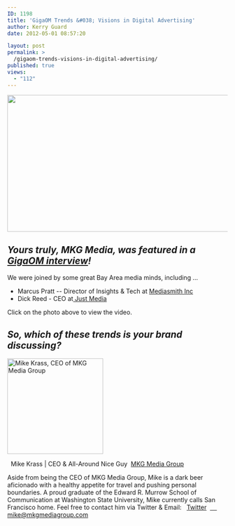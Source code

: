 ```yaml
---
ID: 1198
title: 'GigaOM Trends &#038; Visions in Digital Advertising'
author: Kerry Guard
date: 2012-05-01 08:57:20

layout: post
permalink: >
  /gigaom-trends-visions-in-digital-advertising/
published: true
views:
  - "112"
---
```

<p style="text-align: center;"><a href="http://www.youtube.com/watch?v=Q_OBPrt1g2w&amp;feature=youtu.be"><img class="wp-image-1200 aligncenter" title="gigaom trends" src="http://mkgmediagroup.com/wp-content/uploads/2012/04/gigaom-trends.png" alt="" width="512" height="312" /></a></p>

<h2><em>Yours truly, MKG Media, was featured in a <a href="http://www.youtube.com/watch?v=Q_OBPrt1g2w&amp;feature=youtu.be" target="_blank">GigaOM interview</a>!</em></h2>
We were joined by some great Bay Area media minds, including ...
<ul>
	<li>Marcus Pratt -- Director of Insights &amp; Tech at <a href="http://www.mediasmith.com/" target="_blank">Mediasmith Inc</a></li>
	<li>Dick Reed - CEO at<a href="http://justmedia.com" target="_blank"> Just Media</a></li>
</ul>
Click on the photo above to view the video.
<h2><em>So, which of these trends is your brand discussing?</em></h2>

<img src="http://mkgmediagroup.com/wp-content/uploads/2011/08/mk_median_bw_head.jpeg" alt="Mike Krass, CEO of MKG Media Group" width="219" height="218" class="alignleft size-full wp-image-1794" />

  <span itemprop="jobTitle">Mike Krass | CEO & All-Around Nice Guy</span>
 <a href="http://www.mkgmediagroup.com" itemprop="url">MKG Media Group</a>
</span>

Aside from being the CEO of MKG Media Group, Mike is a dark beer aficionado with a healthy appetite for travel and pushing personal boundaries. A proud graduate of the Edward R. Murrow School of Communication at Washington State University, Mike currently calls San Francisco home. Feel free to contact him via Twitter & Email:
  <a href="http://www.twitter.com/mikekrass" itemprop="url">Twitter</a>
 <a href="mailto:mike@mkgmediagroup.com" itemprop="email">
    mike@mkgmediagroup.com</a>
</div>